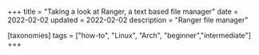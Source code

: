 +++
title = "Taking a look at Ranger, a text based file manager"
date = 2022-02-02
updated = 2022-02-02
description = "Ranger file manager"

[taxonomies]
tags = ["how-to", "Linux", "Arch", "beginner","intermediate"]
+++

